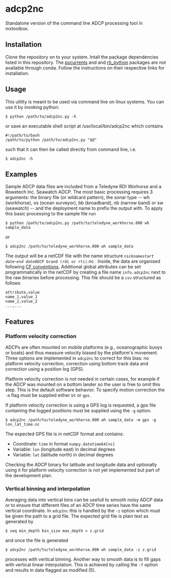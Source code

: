 # adcp2nc
Standalone version of the command line ADCP processing tool in mxtoolbox.

## Installation
Clone the repository on to your system. Intall the package dependencies listed in this repository. The [pycurrents](https://currents.soest.hawaii.edu/docs/adcp_doc/codas_setup/index.html) and and [rti_python](https://github.com/rowetechinc/rti_python) packages are not available through conda. Follow the instructions on their respective links for installation.

## Usage
This utility is meant to be used via command line on linux systems. You can use it by invoking python:

```
$ python /path/to/adcp2nc.py -h
```

or save an executable shell script at /usr/local/bin/adcp2nc which contains

```
#!/path/to/bash
/path/to/python /path/to/adcp2nc.py "$@"
```

such that it can then be called directly from command line, i.e.

```
$ adcp2nc -h
```

## Examples
Sample ADCP data files are included from a Teledyne RDI Worhorse and a Rowetech Inc. Seawatch ADCP. The most basic processing requires 3 arguments: the binary file (or wildcard pattern), the sonar type -- wh (workhorse), os (ocean surveyor), bb (broadband), nb (narrow band) or sw (seawatch) -- and the deployment name to prefix the output with. To apply this basic processing to the sample file run

```
$ python /path/to/adcp2nc.py /path/to/teledyne_workhorse.000 wh sample_data
```

or

```
$ adcp2nc /path/to/teledyne_workhorse.000 wh sample_data
```

The output will be a netCDF file with the name structure `nickname`_`start
date`-`end date`_`ADCP brand (rdi or rti)`.nc . Inside, the data are
organised following [CF
conventions](https://cfconventions.org/). Additional global attributes can
be set programmatically in the netCDF by creating a file name
`info.adcp2nc` next to the raw binaries before processing. This file should
be a `csv` structured as follows

```
attribute,value
name_1,value_1
name_2,value_2
...,...
```

## Features

### Platform velocity correction
ADCPs are often mounted on mobile platforms (e.g., oceanographic buoys or
boats) and thus measure velocity biased by the platform's movement. Three
options are implemented in `adcp2nc` to correct for this bias: no platform
velocity correction, correction using bottom track data and correction
using a position log (GPS).

Platform velocity correction is not needed in certain cases, for example if
the ADCP was mounted on a bottom lander so the user is free to omit this
step. This is the default software behavior. To specify motion correction
the `-m` flag must be supplied either `bt` or `gps`.

If platform velocity correction is using a GPS log is requested, a gps file
containing the logged positions must be supplied using the `-g` option.

```
$ adcp2nc /path/to/teledyne_workhorse.000 wh sample_data -m gps -g lon_lat_time.nc
```

The expected GPS file is in netCDF format and contains:

* Coordinate: `time` in format `numpy.datetime64[ns]`
* Variable: `lon` (longitude east) in decimal degrees
* Variable: `lat` (latitude north) in decimal degrees

Checking the ADCP binary for latitude and longitude data and optionally
using it for platform velocity correction is not yet implemented but part
of the development plan.

### Vertical binning and interpolation
Averaging data into vertical bins can be usefull to smooth noisy ADCP data
or to ensure that different files of an ADCP time series have the same
vertical coordinate. In `adcp2nc` this is handled by the `-z` option which
must be given the path to a grid file. The expected grid file is plain text
as generated by

```
$ seq min_depth bin_size max_depth > z.grid
```

and once the file is generated 

```
$ adcp2nc /path/to/teledyne_workhorse.000 wh sample_data -z z.grid
```

processes with vertical binning. Another way to smooth data is to fill gaps
with vertical linear interpolation. This is achieved by calling the `-f`
option and results in data flagged as modified (5).
